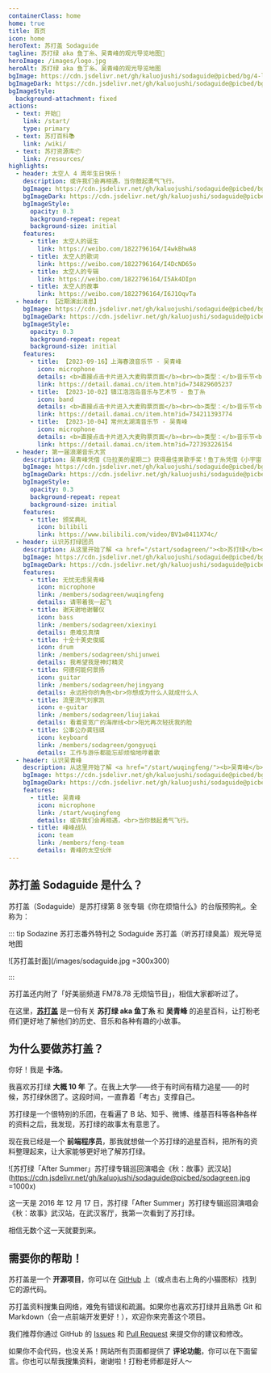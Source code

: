 ```yaml
---
containerClass: home
home: true
title: 首页
icon: home
heroText: 苏打盖 Sodaguide
tagline: 苏打绿 aka 鱼丁糸、吴青峰的观光导览地图🧭
heroImage: /images/logo.jpg
heroAlt: 苏打绿 aka 鱼丁糸、吴青峰的观光导览地图
bgImage: https://cdn.jsdelivr.net/gh/kaluojushi/sodaguide@picbed/bg/4-light.svg
bgImageDark: https://cdn.jsdelivr.net/gh/kaluojushi/sodaguide@picbed/bg/4-dark.svg
bgImageStyle:
  background-attachment: fixed
actions:
  - text: 开始🎸
    link: /start/
    type: primary
  - text: 苏打百科📚
    link: /wiki/
  - text: 苏打资源库📦
    link: /resources/
highlights:
  - header: 太空人 4 周年生日快乐！
    description: 或许我们会再相遇，当你鼓起勇气飞行。
    bgImage: https://cdn.jsdelivr.net/gh/kaluojushi/sodaguide@picbed/bg/taikongren.jpg
    bgImageDark: https://cdn.jsdelivr.net/gh/kaluojushi/sodaguide@picbed/bg/taikongren.jpg
    bgImageStyle:
      opacity: 0.3
      background-repeat: repeat
      background-size: initial
    features:
      - title: 太空人的诞生
        link: https://weibo.com/1822796164/I4wkBhwA8
      - title: 太空人的歌词
        link: https://weibo.com/1822796164/I4DcND65o
      - title: 太空人的专辑
        link: https://weibo.com/1822796164/I5Ak4DIpn
      - title: 太空人的故事
        link: https://weibo.com/1822796164/I6J1OqvTa
  - header: 【近期演出消息】
    bgImage: https://cdn.jsdelivr.net/gh/kaluojushi/sodaguide@picbed/bg/perform2023.jpg
    bgImageDark: https://cdn.jsdelivr.net/gh/kaluojushi/sodaguide@picbed/bg/perform2023.jpg
    bgImageStyle:
      opacity: 0.3
      background-repeat: repeat
      background-size: initial
    features:
      - title: 【2023-09-16】上海春浪音乐节 - 吴青峰
        icon: microphone
        details: <b>直接点击卡片进入大麦购票页面</b><br><b>类型：</b>音乐节<br><b>时间：</b>2023 年 9 月 16 日<br><b>地点：</b><a href="https://surl.amap.com/fVPzv11agMz" target="_blank"><b>上海国际音乐村</b></a><br><b>演出信息：</b>19:50-20:35 晴空舞台<br><b>开票时间：</b>已开票<br><b>票价：</b>498-698，强实名条件退<br><b>购票平台：</b><a href="https://detail.damai.cn/item.htm?id=734829605237" target="_blank"><b>大麦</b></a><br><b>相关消息：</b><a href="https://mp.weixin.qq.com/s/2JxaeokfY0KsilRiN-kBVg" target="_blank"><b>官宣</b></a>、<a href="https://mp.weixin.qq.com/s/qelHJamP7Z6dbPDUZcgLvg" target="_blank"><b>开票</b></a>
        link: https://detail.damai.cn/item.htm?id=734829605237
      - title: 【2023-10-02】镇江泡泡岛音乐与艺术节 - 鱼丁糸
        icon: band
        details: <b>直接点击卡片进入大麦购票页面</b><br><b>类型：</b>音乐节<br><b>时间：</b>2023 年 10 月 2 日<br><b>地点：</b><a href="https://surl.amap.com/hXU2ngv1m7dw" target="_blank"><b>镇江新区心湖公园广场</b></a><br><b>演出信息：</b>未公布<br><b>开票时间：</b>已开票<br><b>票价：</b>360-880，弱实名不退<br><b>购票平台：</b><a href="https://detail.damai.cn/item.htm?id=734211393774" target="_blank"><b>大麦</b></a>、<a href="https://wap.showstart.com/pages/activity/detail/detail?ssfrom=user-11482324&activityId=206167" target="_blank"><b>秀动</b></a>、<a href="https://www.gewara.com/detail/275388" target="_blank"><b>猫眼</b></a>、<a href="https://m.piaoxingqiu.com/content/64dd97b1d7fdb20001d55b69" target="_blank"><b>票星球</b></a><br><b>相关消息：</b><a href="https://mp.weixin.qq.com/s/PAs6GwmcsIFau_jHHRGhsA" target="_blank"><b>官宣</b></a>、<a href="https://mp.weixin.qq.com/s/wfNvYfbfqJbOdR4TxnNAKA" target="_blank"><b>开票</b></a>、<a href="https://mp.weixin.qq.com/s/EGaQzunVGZ9Ei3i3bo3esQ" target="_blank"><b>交通 Q&A</b></a>
        link: https://detail.damai.cn/item.htm?id=734211393774
      - title: 【2023-10-04】常州太湖湾音乐节 - 吴青峰
        icon: microphone
        details: <b>直接点击卡片进入大麦购票页面</b><br><b>类型：</b>音乐节<br><b>时间：</b>2023 年 10 月 4 日<br><b>地点：</b><a href="https://surl.amap.com/eMMKug1nemu" target="_blank"><b>常州嬉戏谷</b></a><br><b>演出信息：</b>未公布<br><b>开票时间：</b>已开票<br><b>票价：</b>399-799，电子票条件退<br><b>购票平台：</b><a href="https://detail.damai.cn/item.htm?id=727393226154" target="_blank"><b>大麦</b></a>、<a href="https://wap.showstart.com/pages/activity/detail/detail?activityId=202197" target="_blank"><b>秀动</b></a>、<a href="https://www.gewara.com/detail/267549" target="_blank"><b>猫眼</b></a>、<a href="http://s.xingyeshow.com/weixin/qlhzmr/products/47?share_code=16887009526147&type=scan&code=0618btFa1VOPVF0EnoFa1o2ZYV08btFk&state=1" target="_blank"><b>星野</b></a><br><b>相关消息：</b><a href="https://mp.weixin.qq.com/s/PGskakP2hLqq7qm4Jn5sGA" target="_blank"><b>官宣</b></a>、<a href="https://mp.weixin.qq.com/s/9tj5VG7sOP2xqkFtjZceIw"><b>开票</b></a>
        link: https://detail.damai.cn/item.htm?id=727393226154
  - header: 第一届浪潮音乐大赏
    description: 吴青峰凭借《马拉美的星期二》获得最佳男歌手奖！鱼丁糸凭借《小宇宙（鱼版）》《鱼丁糸不同名专辑》获得最佳团体／组合奖！
    bgImage: https://cdn.jsdelivr.net/gh/kaluojushi/sodaguide@picbed/bg/langchao2023.jpg
    bgImageDark: https://cdn.jsdelivr.net/gh/kaluojushi/sodaguide@picbed/bg/langchao2023.jpg
    bgImageStyle:
      opacity: 0.3
      background-repeat: repeat
      background-size: initial
    features:
      - title: 颁奖典礼
        icon: bilibili
        link: https://www.bilibili.com/video/BV1w8411X74c/
  - header: 认识苏打绿团员
    description: 从这里开始了解 <a href="/start/sodagreen/"><b>苏打绿</b></a> 团员
    bgImage: https://cdn.jsdelivr.net/gh/kaluojushi/sodaguide@picbed/bg/3-light.svg
    bgImageDark: https://cdn.jsdelivr.net/gh/kaluojushi/sodaguide@picbed/bg/3-dark.svg
    features:
      - title: 无忧无虑吴青峰
        icon: microphone
        link: /members/sodagreen/wuqingfeng
        details: 请带着我一起飞
      - title: 谢天谢地谢馨仪
        icon: bass
        link: /members/sodagreen/xiexinyi
        details: 患难见真情
      - title: 十全十美史俊威
        icon: drum
        link: /members/sodagreen/shijunwei
        details: 我希望我是神灯精灵
      - title: 何德何能何景扬
        icon: guitar
        link: /members/sodagreen/hejingyang
        details: 永远扮你的角色<br>你想成为什么人就成什么人
      - title: 流里流气刘家凯
        icon: e-guitar
        link: /members/sodagreen/liujiakai
        details: 看着变宽广的海岸线<br>阳光再次轻抚我的脸
      - title: 公事公办龚钰祺
        icon: keyboard
        link: /members/sodagreen/gongyuqi
        details: 工作与游乐都能忘却烦恼地哼着歌
  - header: 认识吴青峰
    description: 从这里开始了解 <a href="/start/wuqingfeng/"><b>吴青峰</b></a>
    bgImage: https://cdn.jsdelivr.net/gh/kaluojushi/sodaguide@picbed/bg/6-light.svg
    bgImageDark: https://cdn.jsdelivr.net/gh/kaluojushi/sodaguide@picbed/bg/6-dark.svg
    features:
      - title: 吴青峰
        icon: microphone
        link: /start/wuqingfeng
        details: 或许我们会再相遇，<br>当你鼓起勇气飞行。
      - title: 峰峰战队
        icon: team
        link: /members/feng-team
        details: 青峰的太空伙伴
---
```


<div style="margin: 20px 0"></div>

## 苏打盖 Sodaguide 是什么？

苏打盖（Sodaguide）是苏打绿第 8 张专辑《你在烦恼什么》的台版预购礼。全称为：

::: tip Sodazine 苏打志番外特刊之 Sodaguide 苏打盖（听苏打绿臭盖）观光导览地图

![苏打盖封面](/images/sodaguide.jpg =300x300)

:::

苏打盖还内附了「好美丽频道 FM78.78 无烦恼节目」，相信大家都听过了。

在这里，[**苏打盖**](/) 是一份有关 **苏打绿 aka 鱼丁糸** 和 **吴青峰** 的追星百科，让打粉老师们更好地了解他们的历史、音乐和各种有趣的小故事。

## 为什么要做苏打盖？

你好！我是 **卡洛**。

我喜欢苏打绿 **大概 10 年** 了。在我上大学——终于有时间有精力追星——的时候，苏打绿休团了。这段时间，一直靠着「考古」支撑自己。

苏打绿是一个很特别的乐团，在看遍了 B 站、知乎、微博、维基百科等各种各样的资料之后，我发现，苏打绿的故事太有意思了。

现在我已经是一个 **前端程序员**，那我就想做一个苏打绿的追星百科，把所有的资料整理起来，让大家能够更好地了解苏打绿。

![苏打绿「After Summer」苏打绿专辑巡回演唱会《秋：故事》武汉站](https://cdn.jsdelivr.net/gh/kaluojushi/sodaguide@picbed/sodagreen.jpg =1000x)

这一天是 2016 年 12 月 17 日，苏打绿「After Summer」苏打绿专辑巡回演唱会《秋：故事》武汉站，在武汉客厅，我第一次看到了苏打绿。

相信无数个这一天就要到来。

## 需要你的帮助！

苏打盖是一个 **开源项目**，你可以在 [GitHub](https://github.com/kaluojushi/sodaguide) 上（或点击右上角的小猫图标）找到它的源代码。

苏打盖资料搜集自网络，难免有错误和疏漏。如果你也喜欢苏打绿并且熟悉 Git 和 Markdown（会一点前端开发更好！），欢迎你来完善这个项目。

我们推荐你通过 GitHub 的 [Issues](https://github.com/kaluojushi/sodaguide/issues) 和 [Pull Request](https://github.com/kaluojushi/sodaguide/pulls) 来提交你的建议和修改。

如果你不会代码，也没关系！网站所有页面都提供了 **评论功能**，你可以在下面留言。你也可以帮我搜集资料，谢谢啦！打粉老师都是好人～
